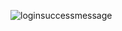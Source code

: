 ![loginsuccessmessage](https://user-images.githubusercontent.com/82590741/141814367-f3015c6a-fa71-4914-8cfd-f784682b4426.jpg)
